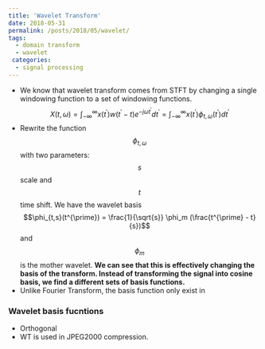 ```yaml
---
title: 'Wavelet Transform'
date: 2018-05-31
permalink: /posts/2018/05/wavelet/
tags:
  - domain transform
  - wavelet
 categories:
  - signal processing
---
```


* We know that wavelet transform comes from STFT by changing a single windowing function to a set of windowing functions.
$$X(t,\omega) = \int_{-\infty}^{\infty}x(t^{\prime})w(t^{\prime} - t)e^{-j\omega t^{\prime} }dt^{\prime} = \int_{-\infty}^{\infty}x(t^{\prime})\phi_{t,\omega} (t^{\prime})dt^{\prime}$$
* Rewrite the function $$\phi_{t,\omega}$$ with two parameters: $$s$$ scale and $$t$$ time shift. We have the wavelet basis
$$\phi_{t,s}(t^{\prime}) = \frac{1}{\sqrt{s}} \phi_m (\frac{t^{\prime} - t}{s})$$ and $$\phi_m$$ is the mother wavelet.
**We can see that this is effectively changing the basis of the transform. Instead of transforming the signal into cosine basis, we find a different sets of basis functions.**
* Unlike Fourier Transform, the basis function only exist in   

### Wavelet basis fucntions
* Orthogonal
* WT is used in JPEG2000 compression.
